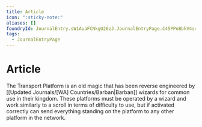 ```yaml
---
title: Article
icon: ":sticky-note:"
aliases: []
foundryId: JournalEntry.sW1AuaFCNkgU26zJ.JournalEntryPage.C45PPoBbkV4sdhpL
tags:
  - JournalEntryPage
---
```


# Article
The Transport Platform is an old magic that has been reverse engineered by [[Updated Journals/[WA] Countries/Barban|Barban]] wizards for common use in their kingdom. These platforms must be operated by a wizard and work similarly to a scroll in terms of difficulty to use, but if activated correctly can send everything standing on the platform to any other platform in the network.